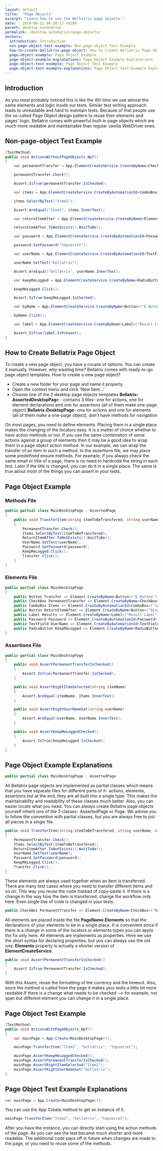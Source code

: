 ```yaml
---
layout: default
title:  "Page Objects"
excerpt: "Learn how to use the Bellatrix page objects."
date:   2018-06-22 06:50:17 +0200
parent: desktop-automation
permalink: /desktop-automation/page-objects/
anchors:
  introduction: Introduction
  non-page-object-test-example: Non-page-object Test Example
  how-to-create-bellatrix-page-object: How to Create Bellatrix Page Object
  page-object-example: Page Object Example
  page-object-example-explanations: Page Object Example Explanations
  page-object-test-example: Page Object Test Example
  page-object-test-example-explanations: Page Object Test Example Explanations
---
```


Introduction
------------
As you most probably noticed this is like the 4th time we use almost the same elements and logic inside our tests. Similar test writing approach leads to unreadable and hard to maintain tests. Because of that people use the so-called Page Object design pattern to reuse their elements and pages' logic. Bellatrix comes with powerful built-in page objects which are much more readable and maintainable than regular vanilla WebDriver ones.

Non-page-object Test Example
----------------------------
```csharp
[TestMethod]
public void ActionsWithoutPageObjects_Wpf()
{
    var permanentTransfer = App.ElementCreateService.CreateByName<CheckBox>("BellaCheckBox");

    permanentTransfer.Check();

    Assert.IsTrue(permanentTransfer.IsChecked);

    var items = App.ElementCreateService.CreateByAutomationId<ComboBox>("select");

    items.SelectByText("Item2");

    Assert.AreEqual("Item2", items.InnerText);

    var returnItemAfter = App.ElementCreateService.CreateByName<Element>("DisappearAfterButton1");

    returnItemAfter.ToNotExists().WaitToBe();

    var password = App.ElementCreateService.CreateByAutomationId<Password>("passwordBox");

    password.SetPassword("topsecret");

    var userName = App.ElementCreateService.CreateByAutomationId<TextField>("textBox");

    userName.SetText("bellatrix");

    Assert.AreEqual("bellatrix", userName.InnerText);

    var keepMeLogged = App.ElementCreateService.CreateByName<RadioButton>("RadioButton");

    keepMeLogged.Click();

    Assert.IsTrue(keepMeLogged.IsChecked);

    var byName = App.ElementCreateService.CreateByName<Button>("E Button");

    byName.Click();

    var label = App.ElementCreateService.CreateByName<Label>("Result Label");

    Assert.IsTrue(label.IsPresent);
}
```

How to Create Bellatrix Page Object
-----------------------------------
To create a new page object, you have a couple of options. You can create it manually. However, why wasting time? Bellatrix comes with ready-to-go page object templates. How to create a new page object?
- Create a new folder for your page and name it properly.
- Open the context menu and click 'New Item...'
- Choose one of the 2 desktop page objects templates
**Bellatrix-AssertedDesktopPag**e - contains 3 files- one for actions, one for element declarations and one for assertions (all of them make one-page object)
**Bellatrix-DesktopPage**- one for actions and one for elements (all of them make a one-page object), don't have methods for navigation

On most pages, you need to define elements. Placing them in a single place makes the changing of the locators easy. It is a matter of choice whether to have action methods or not. If you use the same combination of same actions against a group of elements then it may be a good idea to wrap them in a page object action method. In our example, we can wrap the transfer of an item in such a method. In the assertions file, we may place some predefined ensure methods. For example, if you always check the same email or title of a page, there is no need to hardcode the string in each test. Later if the title is changed, you can do it in a single place. The same is true about most of the things you can assert in your tests.

Page Object Example
-------------------
### Methods File ###
```csharp
public partial class MainDesktopPage : AssertedPage
{
    public void TransferItem(string itemToBeTransfered, string userName, string password)
    {
        PermanentTransfer.Check();
        Items.SelectByText(itemToBeTransfered);
        ReturnItemAfter.ToNotExists().WaitToBe();
        UserName.SetText(userName);
        Password.SetPassword(password);
        KeepMeLogged.Click();
        Transfer.Click();
    }
}
```
### Elements File ###
```csharp
public partial class MainDesktopPage
{
    public Button Transfer => Element.CreateByName<Button>("E Button");
    public CheckBox PermanentTransfer => Element.CreateByName<CheckBox>("BellaCheckBox");
    public ComboBox Items => Element.CreateByAutomationId<ComboBox>("select");
    public Button ReturnItemAfter => Element.CreateByName<Button>("DisappearAfterButton1");
    public Label Results => Element.CreateByName<Label>("Result Label");
    public Password Password => Element.CreateByAutomationId<Password>("passwordBox");
    public TextField UserName => Element.CreateByAutomationId<TextField>("textBox");
    public RadioButton KeepMeLogged => Element.CreateByName<RadioButton>("RadioButton");
}
```
### Assertions File ###
```csharp
public partial class MainDesktopPage
{
    public void AssertPermanentTransferIsChecked()
    {
        Assert.IsTrue(PermanentTransfer.IsChecked);
    }

    public void AssertRightItemSelected(string itemName)
    {
        Assert.AreEqual(itemName, Items.InnerText);
    }

    public void AssertRightUserNameSet(string userName)
    {
        Assert.AreEqual(userName, UserName.InnerText);
    }

    public void AssertKeepMeLoggedChecked()
    {
        Assert.IsTrue(KeepMeLogged.IsChecked);
    }
}
```

Page Object Example Explanations
--------------------------------
```csharp
public partial class MainDesktopPage : AssertedPage
```
All Bellatrix page objects are implemented as partial classes which means that you have separate files for different parts of it- actions, elements, assertions but at the end, they are all built into a single type. This makes the maintainability and readability of these classes much better. Also, you can easier locate what you need. You can always create Bellatrix page objects yourself inherit one of the 3 classes- AssertedPage or Page. We advise you to follow the convention with partial classes, but you are always free to put all pieces in a single file.
```csharp
public void TransferItem(string itemToBeTransfered, string userName, string password)
{
    PermanentTransfer.Check();
    Items.SelectByText(itemToBeTransfered);
    ReturnItemAfter.ToNotExists().WaitToBe();
    UserName.SetText(userName);
    Password.SetPassword(password);
    KeepMeLogged.Click();
    Transfer.Click();
}
```
These elements are always used together when an item is transferred. There are many test cases where you need to transfer different items and so on. This way you reuse the code instead of copy-paste it. If there is a change in the way how the item is transferred, change the workflow only here. Even single line of code is changed in your tests.
```csharp
public CheckBox PermanentTransfer => Element.CreateByName<CheckBox>("BellaCheckBox");
```
All elements are placed inside the file **PageName.Elements** so that the declarations of your elements to be in a single place. It is convenient since if there is a change in some of the locators or elements types you can apply the fix only here. All elements are implements as properties. Here we use the short syntax for declaring properties, but you can always use the old one. **Elements** property is actually a shorter version of **ElementCreateService**.
```csharp
public void AssertPermanentTransferIsChecked()
{
    Assert.IsTrue(PermanentTransfer.IsChecked);
}
```
With this Assert, reuse the formatting of the currency and the timeout. Also, since the method is called from the page it makes your tests a little bit more readable.If there is a change what needs to be checked --> for example, not span but different element you can change it in a single place.

Page Object Test Example
------------------------
```csharp
[TestMethod]
public void ActionsWithPageObjects_Wpf()
{
    var mainPage = App.Create<MainDesktopPage>();

    mainPage.TransferItem("Item2", "bellatrix", "topsecret");

    mainPage.AssertKeepMeLoggedChecked();
    mainPage.AssertPermanentTransferIsChecked();
    mainPage.AssertRightItemSelected("Item2");
    mainPage.AssertRightUserNameSet("bellatrix");
}
```

Page Object Test Example Explanations
-------------------------------------
```csharp
var mainPage = App.Create<MainDesktopPage>();
```
You can use the App Create method to get an instance of it.
```csharp
mainPage.TransferItem("Item2", "bellatrix", "topsecret");
```
After you have the instance, you can directly start using the action methods of the page. As you can see the test became much shorter and more readable. The additional code pays off in future when changes are made to the page, or you need to reuse some of the methods.